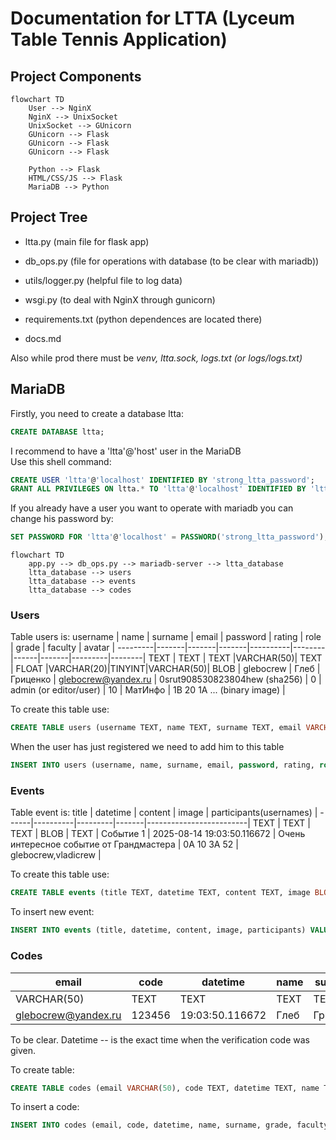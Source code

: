 # Documentation for LTTA (Lyceum Table Tennis Application)

## Project Components
```mermaid
flowchart TD
    User --> NginX
    NginX --> UnixSocket
    UnixSocket --> GUnicorn
    GUnicorn --> Flask
    GUnicorn --> Flask
    GUnicorn --> Flask

    Python --> Flask
    HTML/CSS/JS --> Flask
    MariaDB --> Python
```

## Project Tree
- ltta.py (main file for flask app)
- db_ops.py (file for operations with database (to be clear with mariadb))
- utils/logger.py (helpful file to log data)
- wsgi.py (to deal with NginX through gunicorn)


- requirements.txt (python dependences are located there)


- docs.md

Also while prod there must be *venv, ltta.sock, logs.txt (or logs/logs.txt)* 

## MariaDB

Firstly, you need to create a database ltta:
```sql
CREATE DATABASE ltta;
```

I recommend to have a 'ltta'@'host' user in the MariaDB  
Use this shell command:  
```sql
CREATE USER 'ltta'@'localhost' IDENTIFIED BY 'strong_ltta_password';
GRANT ALL PRIVILEGES ON ltta.* TO 'ltta'@'localhost' IDENTIFIED BY 'ltta';
```
If you already have a user you want to operate with mariadb you can change his password by:
```sql
SET PASSWORD FOR 'ltta'@'localhost' = PASSWORD('strong_ltta_password');
```

```mermaid
flowchart TD
    app.py --> db_ops.py --> mariadb-server --> ltta_database
    ltta_database --> users
    ltta_database --> events
    ltta_database --> codes
```

### Users

Table users is:
username | name | surname | email | password | rating | role | grade | faculty | avatar |
---------|-------|-------|-------|----------|--------|------|-------|---------|--------|
TEXT  | TEXT | TEXT |VARCHAR(50)| TEXT     | FLOAT  |VARCHAR(20)|TINYINT|VARCHAR(50)| BLOB |
glebocrew | Глеб | Гриценко | glebocrew@yandex.ru | 0srut908530823804hew (sha256) | 0 | admin (or editor/user) | 10 | МатИнфо | 1B 20 1A ... (binary image) |

To create this table use:
```sql
CREATE TABLE users (username TEXT, name TEXT, surname TEXT, email VARCHAR(50), password TEXT, rating FLOAT, role VARCHAR(20), grade TINYINT, faculty VARCHAR(50), avatar BLOB);
```

When the user has just registered we need to add him to this table

```sql
INSERT INTO users (username, name, surname, email, password, rating, role, grade, faculty, avatar) VALUES ("username", "Глеб", "Гриценко", "email@example.com", "sha256ijfgdogsodfij", 0, "user", 10, "МатИнфо", "10 1A 1B 52...");
```

### Events
Table event is:
title | datetime | content | image | participants(usernames) |
------|----------|---------|-------|-------------------------|
TEXT  |  TEXT    | TEXT    | BLOB  |    TEXT                 |
Событие 1 | 2025-08-14 19:03:50.116672 | Очень интересное событие от Грандмастера | 0A 10 3A 52 | glebocrew,vladicrew |

To create this table use:
```sql
CREATE TABLE events (title TEXT, datetime TEXT, content TEXT, image BLOB, participants TEXT);
```

To insert new event:
```sql
INSERT INTO events (title, datetime, content, image, participants) VALUES ("Заголовок События", "2025-08-14 19:03:50.116672", "Это очень интересное событие где будет Грандмастер Старший и Младший", "52 1A 2B 4A ...", "");
```

### Codes 
email | code | datetime | name | surname | grade | faculty | username
------|------|----------|------|---------|-------|---------|---------
VARCHAR(50) | TEXT | TEXT | TEXT | TEXT  | TINYINT | VARCHAR(50) | TEXT
glebocrew@yandex.ru | 123456 | 19:03:50.116672 | Глеб | Гриценко | 10 | МатИнфо | glebocrew

To be clear.
Datetime -- is the exact time when the verification code was given.

To create table:
```sql
CREATE TABLE codes (email VARCHAR(50), code TEXT, datetime TEXT, name TEXT, surname TEXT, grade TINYINT, faculty VARCHAR(50), username TEXT, password TEXT);
```

To insert a code:
```sql
INSERT INTO codes (email, code, datetime, name, surname, grade, faculty, username, password) VALUES ("glebocrew@yandex.ru", "123456", "19:03:50.116672", "Глеб", "Гриценко", 10, "МатИнфо", "glebocrew", "123");
```